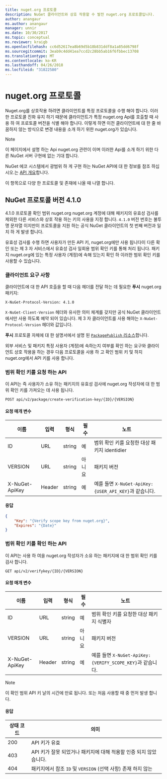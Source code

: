 ```yaml
---
title: nuget.org 프로토콜
description: NuGet 클라이언트와 상호 작용할 수 발전 nuget.org 프로토콜입니다.
author: anangaur
ms.author: anangaur
manager: unnir
ms.date: 10/30/2017
ms.topic: conceptual
ms.reviewer: kraigb
ms.openlocfilehash: cc6d52617ea8b69d5b18b831ddf8a1a85dd6798f
ms.sourcegitcommit: 3eab9c4dd41ea7ccd2c28bb5ab16f6fbbec13708
ms.translationtype: MT
ms.contentlocale: ko-KR
ms.lasthandoff: 04/26/2018
ms.locfileid: "31822580"
---
```

# <a name="nugetorg-protocols"></a>nuget.org 프로토콜

Nuget.org를 상호작용 하려면 클라이언트를 특정 프로토콜을 수행 해야 합니다. 이러한 프로토콜 진화 유지 하기 때문에 클라이언트가 특정 nuget.org Api를 호출할 때 사용 하 여 프로토콜 버전을 식별 해야 합니다. 이렇게 하면 이전 클라이언트에 대 한 줄 바꿈하지 않는 방식으로 변경 내용을 소개 하기 위한 nuget.org가 있습니다.

> [!Note]
> 이 페이지에서 설명 하는 Api nuget.org 관련이 이며 이러한 Api를 소개 하기 위한 다른 NuGet 서버 구현에 없는 기대 합니다. 

NuGet 에코 시스템에서 광범위 하 게 구현 하는 NuGet API에 대 한 정보를 참조 하십시오.는 [API 개요](overview.md)합니다.

이 항목으로 다양 한 프로토콜 및 존재에 나올 때 나열 합니다.

## <a name="nuget-protocol-version-410"></a>NuGet 프로토콜 버전 4.1.0

4.1.0 프로토콜 확인 범위 nuget.org nuget.org 계정에 대해 패키지의 유효성 검사를 제외한 다른 서비스와 상호 작용 하는 키의 사용을 지정 합니다. `4.1.0` 버전 번호는 불투명 문자열 이지만이 프로토콜을 지원 하는 공식 NuGet 클라이언트의 첫 번째 버전과 일치 하 게 발생 합니다.

유효성 검사를 수행 하면 사용자가 만든 API 키, nuget.org에만 사용 됩니다이 다른 확인 또는 제 3 자 서비스에서 유효성 검사 일회용 범위 확인 키를 통해 처리 됩니다. 패키지 nuget.org에 있는 특정 사용자 (계정)에 속해 있는지 확인 하 이러한 범위 확인 키를 사용할 수 있습니다.

### <a name="client-requirement"></a>클라이언트 요구 사항

클라이언트에 대 한 API 호출을 할 때 다음 헤더를 전달 하는 데 필요한 **푸시** nuget.org 패키지:

    X-NuGet-Protocol-Version: 4.1.0

`X-NuGet-Client-Version` 헤더와 유사한 의미 체계를 갖지만 공식 NuGet 클라이언트 에서만 사용 하도록 예약 되어 있습니다. 제 3 자 클라이언트를 사용 해야는 `X-NuGet-Protocol-Version` 헤더와 값입니다.

**푸시** 프로토콜 자체에 대 한 설명서에서 설명 된 [ `PackagePublish` 리소스](package-publish-resource.md)합니다.

외부 서비스 및 패키지 특정 사용자 (계정)에 속하는지 여부를 확인 하는 요구와 클라이언트 상호 작용을 하는 경우 다음 프로토콜을 사용 하 고 확인 범위 키 및 하지 nuget.org에서 API 키를 사용 합니다.

### <a name="api-to-request-a-verify-scope-key"></a>범위 확인 키를 요청 하는 API

이 API는 즉 사용자가 소유 하는 패키지의 유효성 검사에 nuget.org 작성자에 대 한 범위 확인 키를 가져오는 데 사용 됩니다.

    POST api/v2/package/create-verification-key/{ID}/{VERSION}

#### <a name="request-parameters"></a>요청 매개 변수

이름           | 입력     | 형식   | 필수 | 노트
-------------- | ------ | ------ | -------- | -----
ID             | URL    | string | 예      | 범위 확인 키를 요청한 대상 패키지 identidier
VERSION        | URL    | string | 아니요       | 패키지 버전
X-NuGet-ApiKey | Header | string | 예      | 예를 들면 `X-NuGet-ApiKey: {USER_API_KEY}`과 같습니다.

#### <a name="response"></a>응답

```json
{
    "Key": "{Verify scope key from nuget.org}",
    "Expires": "{Date}"
}
```

### <a name="api-to-verify-the-verify-scope-key"></a>범위 확인 키를 확인 하는 API

이 API는 사용 하 여을 nuget.org 작성자가 소유 하는 패키지에 대 한 범위 확인 키를 검사 합니다.

    GET api/v2/verifykey/{ID}/{VERSION}

#### <a name="request-parameters"></a>요청 매개 변수

이름           | 입력     | 형식   | 필수 | 노트
-------------  | ------ | ------ | -------- | -----
ID             | URL    | string | 예      | 범위 확인 키를 요청한 대상 패키지 식별자
VERSION        | URL    | string | 아니요       | 패키지 버전
X-NuGet-ApiKey | Header | string | 예      | 예를 들면 `X-NuGet-ApiKey: {VERIFY_SCOPE_KEY}`과 같습니다.

> [!Note]
> 이 확인 범위 API 키 날의 시간에 만료 됩니다. 또는 처음 사용할 때 중 먼저 발생 합니다.

#### <a name="response"></a>응답

상태 코드 | 의미
----------- | -------
200         | API 키가 유효
403         | API 키가 잘못 되었거나 패키지에 대해 적용할 인증 되지 않았습니다.
404         | 패키지에서 참조 `ID` 및 `VERSION` (선택 사항) 존재 하지 않는

